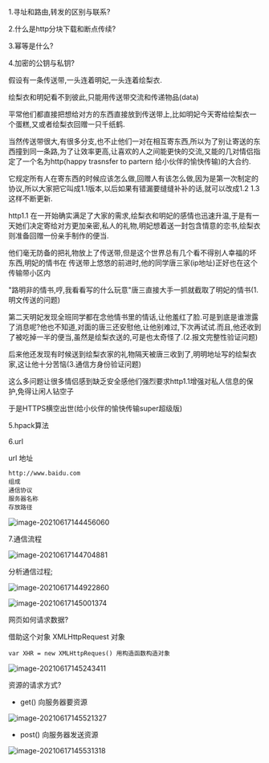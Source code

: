 1.寻址和路由,转发的区别与联系?

2.什么是http分块下载和断点传续?

3.幂等是什么?

4.加密的公钥与私钥?

假设有一条传送带,一头连着明妃,一头连着绘梨衣.

绘梨衣和明妃看不到彼此,只能用传送带交流和传递物品(data)

平常他们都直接把想给对方的东西直接放到传送带上,比如明妃今天寄给绘梨衣一个蛋糕,又或者绘梨衣回赠一只千纸鹤.

当然传送带很大,有很多分支,也不止他们一对在相互寄东西,所以为了别让寄送的东西撞到同一条路,为了让效率更高,让喜欢的人之间能更快的交流,又能的几对情侣指定了一个名为http(happy trasnsfer to partern 给小伙伴的愉快传输)的大合约.

它规定所有人在寄东西的时候应该怎么做,回赠人有该怎么做,因为是第一次制定的协议,所以大家把它叫成1.1版本,以后如果有错漏要缝缝补补的话,就可以改成1.2 1.3这样不断更新.

http1.1 在一开始确实满足了大家的需求,绘梨衣和明妃的感情也迅速升温,于是有一天她们决定寄给对方更加亲密,私人的礼物,明妃想着送一封包含情意的恋书,绘梨衣则准备回赠一份亲手制作的便当.

他们毫无防备的把礼物放上了传送带,但是这个世界总有几个看不得别人幸福的坏东西,明妃的情书在 传送带上悠悠的前进时,他的同学唐三家(ip地址)正好也在这个传输带小区内

"路明非的情书,哼,我看看写的什么玩意"唐三直接大手一抓就截取了明妃的情书(1.明文传送的问题)

第二天明妃发现全班同学都在念他情书里的情话,让他羞红了脸.可是到底是谁泄露了消息呢?他也不知道,对面的唐三还安慰他,让他别难过,下次再试试.而且,他还收到了被吃掉一半的便当,虽然是绘梨衣送的,可是也太奇怪了.(2.报文完整性验证问题)

后来他还发现有时候送到绘梨衣家的礼物隔天被唐三收到了,明明地址写的绘梨衣家,这让他十分苦恼(3.通信方身份验证问题)

这么多问题让很多情侣感到缺乏安全感他们强烈要求http1.1增强对私人信息的保护,免得让闲人钻空子

于是HTTPS横空出世(给小伙伴的愉快传输super超级版)



5.hpack算法

6.url

url 地址

```
http://www.baidu.com
组成 
通信协议
服务器名称
存放路径
```

![image-20210617144456060](C:\Users\inui\AppData\Roaming\Typora\typora-user-images\image-20210617144456060.png)

7.通信流程

![image-20210617144704881](C:\Users\inui\AppData\Roaming\Typora\typora-user-images\image-20210617144704881.png)

分析通信过程;

![image-20210617144922860](C:\Users\inui\AppData\Roaming\Typora\typora-user-images\image-20210617144922860.png)

![image-20210617145001374](C:\Users\inui\AppData\Roaming\Typora\typora-user-images\image-20210617145001374.png)

网页如何请求数据?

借助这个对象 XMLHttpRequest 对象

```
var XHR = new XMLHttpReques() 用构造函数构造对象
```

![image-20210617145243411](C:\Users\inui\AppData\Roaming\Typora\typora-user-images\image-20210617145243411.png)

资源的请求方式?

- get()  向服务器要资源

![image-20210617145521327](C:\Users\inui\AppData\Roaming\Typora\typora-user-images\image-20210617145521327.png)

- post()  向服务器发送资源

![image-20210617145531318](C:\Users\inui\AppData\Roaming\Typora\typora-user-images\image-20210617145531318.png)


